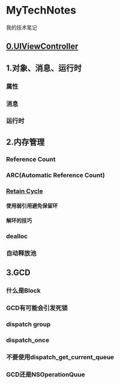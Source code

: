 # MyTechNotes
我的技术笔记
## [0.UIViewController](https://github.com/SamingZhong/MyTechNotes/blob/master/UIViewController.md)

## 1.对象、消息、运行时
### 属性
### 消息
### 运行时

## 2.内存管理
### Reference Count
### ARC(Automatic Reference Count)
### [Retain Cycle](https://github.com/SamingZhong/MyTechNotes/blob/master/Retain%20Cycle.md)
#### 使用弱引用避免保留环
#### 解环的技巧
### dealloc
### 自动释放池

## 3.GCD
### 什么是Block
### GCD有可能会引发死锁
### dispatch group
### dispatch_once
### 不要使用dispatch_get_current_queue
### GCD还是NSOperationQuue
